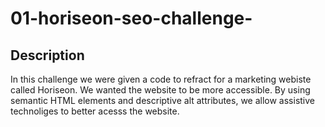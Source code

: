 # 01-horiseon-seo-challenge-
## Description 
  In this challenge we were given a code to refract for a marketing webiste called Horiseon. We wanted the website to be more accessible. By using semantic HTML elements and descriptive alt attributes, we allow assistive technoliges to better acesss the website. 
  
